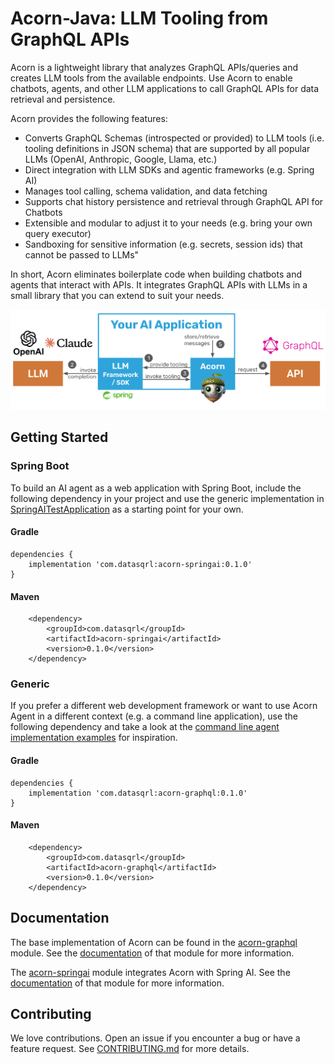 # Acorn-Java: LLM Tooling from GraphQL APIs

Acorn is a lightweight library that analyzes GraphQL APIs/queries and creates LLM tools from the available endpoints. Use Acorn to enable chatbots, agents, and other LLM applications to call GraphQL APIs for data retrieval and persistence.

Acorn provides the following features:

- Converts GraphQL Schemas (introspected or provided) to LLM tools (i.e. tooling definitions in JSON schema) that are supported by all popular LLMs (OpenAI, Anthropic, Google, Llama, etc.)
- Direct integration with LLM SDKs and agentic frameworks (e.g. Spring AI)
- Manages tool calling, schema validation, and data fetching
- Supports chat history persistence and retrieval through GraphQL API for Chatbots
- Extensible and modular to adjust it to your needs (e.g. bring your own query executor)
- Sandboxing for sensitive information (e.g. secrets, session ids) that cannot be passed to LLMs"

In short, Acorn eliminates boilerplate code when building chatbots and agents that interact with APIs. It integrates GraphQL APIs with LLMs in a small library that you can extend to suit your needs.

![Acorn](img/acorn_diagram.svg)

## Getting Started

### Spring Boot

To build an AI agent as a web application with Spring Boot, include the following dependency in your project and use the generic implementation in [SpringAITestApplication](acorn-springai/src/main/java/com/datasqrl/ai/spring/SpringAITestApplication.java) as a starting point for your own.

#### Gradle

```text
dependencies {
    implementation 'com.datasqrl:acorn-springai:0.1.0'
}
```

#### Maven

```text
    <dependency>
        <groupId>com.datasqrl</groupId>
        <artifactId>acorn-springai</artifactId>
        <version>0.1.0</version>
    </dependency>
```

### Generic

If you prefer a different web development framework or want to use Acorn Agent in a different context (e.g. a command line application), use the following dependency and take a look at the [command line agent implementation examples](acorn-starter/src/test/java/com/datasqrl/ai/example) for inspiration.

#### Gradle

```text
dependencies {
    implementation 'com.datasqrl:acorn-graphql:0.1.0'
}
```

#### Maven

```text
    <dependency>
        <groupId>com.datasqrl</groupId>
        <artifactId>acorn-graphql</artifactId>
        <version>0.1.0</version>
    </dependency>
```

## Documentation

The base implementation of Acorn can be found in the [acorn-graphql](acorn-graphql) module. See the [documentation](acorn-graphql/README.md) of that module for more information.

The [acorn-springai](acorn-springai) module integrates Acorn with Spring AI. See the [documentation](acorn-springai/README.md) of that module for more information.

## Contributing

We love contributions. Open an issue if you encounter a bug or have a feature request. See [CONTRIBUTING.md](./CONTRIBUTING.md) for more details.
